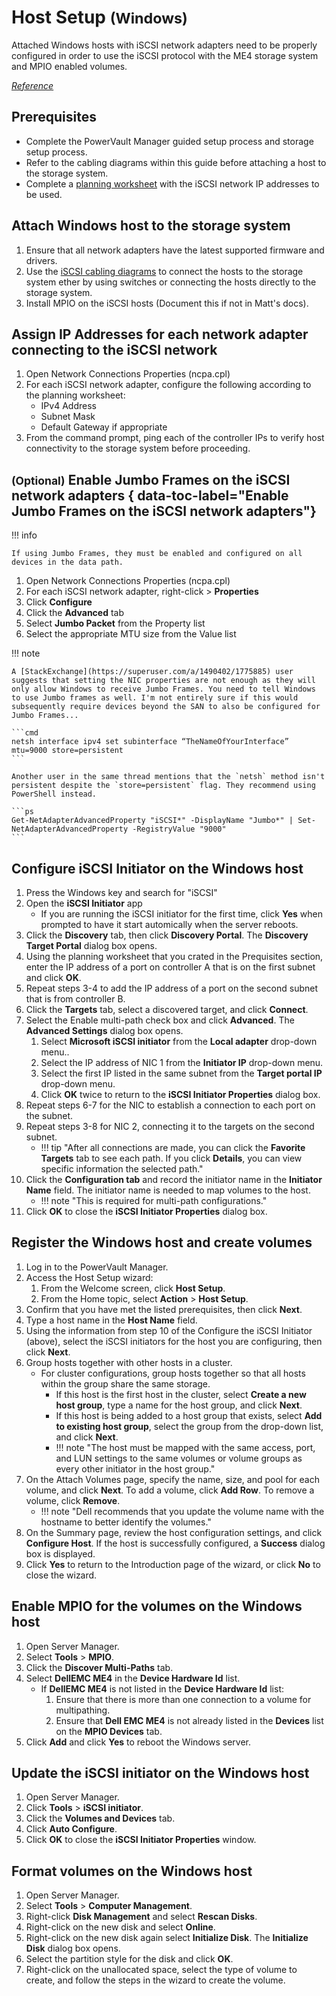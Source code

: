 # Host Setup <small>(Windows)</small>

Attached Windows hosts with iSCSI network adapters need to be properly configured in order to use the iSCSI protocol with the ME4 storage system and MPIO enabled volumes.

[*Reference*](https://www.dell.com/support/manuals/en-us/powervault-me4012/me4_series_dg_pub/configuring-a-windows-host-with-iscsi-network-adapters?guid=guid-da96d36d-7905-4a4a-bc5e-11fb102baa8e&lang=en-us)

## Prerequisites

- Complete the PowerVault Manager guided setup process and storage setup process.
- Refer to the cabling diagrams within this guide before attaching a host to the storage system.
- Complete a [planning worksheet](../../../assets/me4-system-information-worksheet.pdf) with the iSCSI network IP addresses to be used.

## Attach Windows host to the storage system

1. Ensure that all network adapters have the latest supported firmware and drivers.
2. Use the [iSCSI cabling diagrams](../powervault-me4/me4-deployment-brief.md#cable-the-controller-host-ports-iscsi) to connect the hosts to the storage system ether by using switches or connecting the hosts directly to the storage system.
3. Install MPIO on the iSCSI hosts (Document this if not in Matt's docs).

## Assign IP Addresses for each network adapter connecting to the iSCSI network

1. Open Network Connections Properties (ncpa.cpl)
2. For each iSCSI network adapter, configure the following according to the planning worksheet:
      - IPv4 Address
      - Subnet Mask
      - Default Gateway if appropriate
3. From the command prompt, ping each of the controller IPs to verify host connectivity to the storage system before proceeding.

## <small>(Optional)</small> Enable Jumbo Frames on the iSCSI network adapters { data-toc-label="Enable Jumbo Frames on the iSCSI network adapters"}

!!! info

    If using Jumbo Frames, they must be enabled and configured on all devices in the data path.

1. Open Network Connections Properties (ncpa.cpl)
2. For each iSCSI network adapter, right-click > **Properties**
3. Click **Configure**
4. Click the **Advanced** tab
5. Select **Jumbo Packet** from the Property list
6. Select the appropriate MTU size from the Value list

!!! note

    A [StackExchange](https://superuser.com/a/1490402/1775885) user suggests that setting the NIC properties are not enough as they will only allow Windows to receive Jumbo Frames. You need to tell Windows to use Jumbo frames as well. I'm not entirely sure if this would subsequently require devices beyond the SAN to also be configured for Jumbo Frames...

    ```cmd
    netsh interface ipv4 set subinterface “TheNameOfYourInterface” mtu=9000 store=persistent
    ```

    Another user in the same thread mentions that the `netsh` method isn't persistent despite the `store=persistent` flag. They recommend using PowerShell instead.

    ```ps
    Get-NetAdapterAdvancedProperty "iSCSI*" -DisplayName "Jumbo*" | Set-NetAdapterAdvancedProperty -RegistryValue "9000"
    ```

## Configure iSCSI Initiator on the Windows host

1. Press the Windows key and search for "iSCSI"
2. Open the **iSCSI Initiator** app
      - If you are running the iSCSI initiator for the first time, click **Yes** when prompted to have it start automically when the server reboots.
3. Click the **Discovery** tab, then click **Discovery Portal**. The **Discovery Target Portal** dialog box opens.
4. Using the planning worksheet that you crated in the Prequisites section, enter the IP address of a port on controller A that is on the first subnet and click **OK**.
5. Repeat steps 3-4 to add the IP address of a port on the second subnet that is from controller B.
6. Click the **Targets** tab, select a discovered target, and click **Connect**.
7. Select the Enable multi-path check box and click **Advanced**. The **Advanced Settings** dialog box opens.
      1. Select **Microsoft iSCSI initiator** from the **Local adapter** drop-down menu..
      2. Select the IP address of NIC 1 from the **Initiator IP** drop-down menu.
      3. Select the first IP listed in the same subnet from the **Target portal IP** drop-down menu.
      4. Click **OK** twice to return to the **iSCSI Initiator Properties** dialog box.
8. Repeat steps 6-7 for the NIC to establish a connection to each port on the subnet.
9.  Repeat steps 3-8 for NIC 2, connecting it to the targets on the second subnet.
      - !!! tip "After all connections are made, you can click the **Favorite Targets** tab to see each path. If you click **Details**, you can view specific information the selected path."    
10. Click the **Configuration tab** and record the initiator name in the **Initiator Name** field. The initiator name is needed to map volumes to the host.
      - !!! note "This is required for multi-path configurations."  
11. Click **OK** to close the **iSCSI Initiator Properties** dialog box.

## Register the Windows host and create volumes

1. Log in to the PowerVault Manager.
2. Access the Host Setup wizard:
      1. From the Welcome screen, click **Host Setup**.
      2. From the Home topic, select **Action** > **Host Setup**.
3. Confirm that you have met the listed prerequisites, then click **Next**.
4. Type a host name in the **Host Name** field.
5. Using the information from step 10 of the Configure the iSCSI Initiator (above), select the iSCSI initiators for the host you are configuring, then click **Next**.
6. Group hosts together with other hosts in a cluster.
      - For cluster configurations, group hosts together so that all hosts within the group share the same storage.
         - If this host is the first host in the cluster, select **Create a new host group**, type a name for the host group, and click **Next**.
         - If this host is being added to a host group that exists, select **Add to existing host group**, select the group from the drop-down list, and click **Next**.
         - !!! note "The host must be mapped with the same access, port, and LUN settings to the same volumes or volume groups as every other initiator in the host group."
7. On the Attach Volumes page, specify the name, size, and pool for each volume, and click **Next**. To add a volume, click **Add Row**. To remove a volume, click **Remove**.
      - !!! note "Dell recommends that you update the volume name with the hostname to better identify the volumes."
8. On the Summary page, review the host configuration settings, and click **Configure Host**.
If the host is successfully configured, a **Success** dialog box is displayed.
9. Click **Yes** to return to the Introduction page of the wizard, or click **No** to close the wizard.

## Enable MPIO for the volumes on the Windows host

1. Open Server Manager.
2. Select **Tools** > **MPIO**.
3. Click the **Discover Multi-Paths** tab.
4. Select **DellEMC ME4** in the **Device Hardware Id** list.
      - If **DellEMC ME4** is not listed in the **Device Hardware Id** list:
        1. Ensure that there is more than one connection to a volume for multipathing.
        2. Ensure that **Dell EMC ME4** is not already listed in the **Devices** list on the **MPIO Devices** tab.
5. Click **Add** and click **Yes** to reboot the Windows server.

## Update the iSCSI initiator on the Windows host

1. Open Server Manager.
2. Click **Tools** > **iSCSI initiator**.
3. Click the **Volumes and Devices** tab.
4. Click **Auto Configure**.
5. Click **OK** to close the **iSCSI Initiator Properties** window.

## Format volumes on the Windows host

1. Open Server Manager.
2. Select **Tools** > **Computer Management**.
3. Right-click **Disk Management** and select **Rescan Disks**.
4. Right-click on the new disk and select **Online**.
5. Right-click on the new disk again select **Initialize Disk**. The **Initialize Disk** dialog box opens.
6. Select the partition style for the disk and click **OK**.
7. Right-click on the unallocated space, select the type of volume to create, and follow the steps in the wizard to create the volume.
